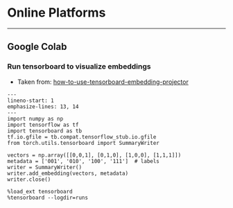 Online Platforms
================
----------

## Google Colab

### Run tensorboard to visualize embeddings

- Taken from: [how-to-use-tensorboard-embedding-projector](https://stackoverflow.com/questions/40849116/how-to-use-tensorboard-embedding-projector)

```{code-block} python
---
lineno-start: 1
emphasize-lines: 13, 14
---
import numpy as np
import tensorflow as tf
import tensorboard as tb
tf.io.gfile = tb.compat.tensorflow_stub.io.gfile
from torch.utils.tensorboard import SummaryWriter

vectors = np.array([[0,0,1], [0,1,0], [1,0,0], [1,1,1]])
metadata = ['001', '010', '100', '111']  # labels
writer = SummaryWriter()
writer.add_embedding(vectors, metadata)
writer.close()

%load_ext tensorboard
%tensorboard --logdir=runs
```
